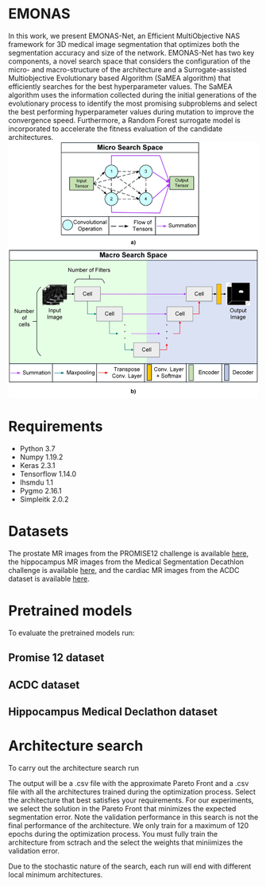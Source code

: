 # EMONAS
In this work, we present EMONAS-Net, an Efficient MultiObjective NAS framework for 3D medical image segmentation that optimizes both the segmentation accuracy and size of the network.  EMONAS-Net has two key components, a novel search space that considers the configuration of the micro- and macro-structure of the architecture and a Surrogate-assisted Multiobjective Evolutionary based Algorithm (SaMEA algorithm) that efficiently searches for the best hyperparameter values. The SaMEA algorithm uses the information collected during the initial generations of the evolutionary process to identify the most promising subproblems and select the best performing hyperparameter values during mutation to improve the convergence speed. Furthermore, a Random Forest surrogate model is incorporated to accelerate the fitness evaluation of the candidate architectures.
![alt text](https://github.com/mariabaldeon/EMONAS/blob/main/images/Fig.%201.%20Structure%20Search%20Space.jpg)

# Requirements
* Python 3.7
* Numpy 1.19.2
* Keras 2.3.1
* Tensorflow 1.14.0
* lhsmdu 1.1
* Pygmo 2.16.1
* Simpleitk 2.0.2

# Datasets
The prostate MR images from the PROMISE12 challenge is available [here](https://promise12.grand-challenge.org/), the hippocampus MR images from the Medical Segmentation Decathlon challenge is available [here](http://medicaldecathlon.com/), and the cardiac MR images from the ACDC dataset is available [here](https://www.creatis.insa-lyon.fr/Challenge/acdc/).   

# Pretrained models
To evaluate the pretrained models run: 
## Promise 12 dataset

## ACDC dataset

## Hippocampus Medical Declathon dataset

# Architecture search 
To carry out the architecture search run

The output will  be a .csv file with the approximate Pareto Front and a .csv file with all the architectures trained during the optimization process. Select the architecture that best satisfies your requirements. For our experiments, we select the solution in the Pareto Front that minimizes the expected segmentation error. Note the validation performance in this search is not the final performance of the architecture. We only train for a maximum of 120 epochs during the optimization process. You must fully train the architecture from sctrach and the select the weights that miniimizes the validation error. 

Due to the stochastic nature of the search, each run will end with different local minimum architectures.  


